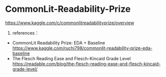 # CommonLit-Readability-Prize     
https://www.kaggle.com/c/commonlitreadabilityprize/overview    

1. references：    

 *  CommonLit Readability Prize: EDA + Baseline    
    https://www.kaggle.com/ruchi798/commonlit-readability-prize-eda-baseline    
 *  The Flesch Reading Ease and Flesch-Kincaid Grade Level    
    https://readable.com/blog/the-flesch-reading-ease-and-flesch-kincaid-grade-level/    
